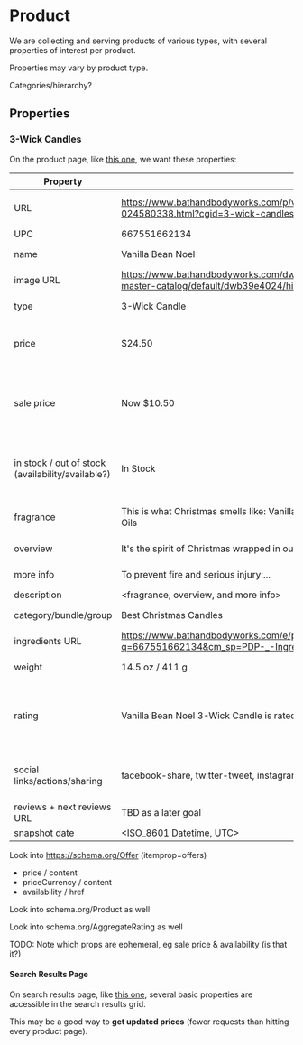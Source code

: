 # Product

We are collecting and serving products of various types, with several properties of interest per product.

Properties may vary by product type.

Categories/hierarchy?

## Properties

### 3-Wick Candles

On the product page, like [this one](../resources/example_product_page_3_wick_candle.html), we want these properties:

| Property | Example | Selector | itemprop |
| --- | --- | --- | --- |
| URL | https://www.bathandbodyworks.com/p/vanilla-bean-noel-3-wick-candle-024580338.html?cgid=3-wick-candles | div.product-detail > div.product-content > .visually-hidden | url |
| UPC | 667551662134 | <Get from Ingredients URL> | |
| name | Vanilla Bean Noel | div.product-detail > h1.product-name | name |
| image URL | https://www.bathandbodyworks.com/dw/image/v2/BBDL_PRD/on/demandware.static/-/Sites-master-catalog/default/dwb39e4024/hires/024580338.jpg?sh=471 | div.product-primary-image > img.primary-image => .src | image |
| type | 3-Wick Candle | div.product-detail > .small-title | |
| price | $24.50 | div.product-detail > div.product-content > div.product-price > .price-standard | |
| sale price | Now $10.50 | div.product-detail > div.product-content > div.product-price > .price-sales (> .promo-word "Now" & el.content "10.5") | price (maybe this changes depending on if it's on sale -- check other examples!) |
| in stock / out of stock (availability/available?) | In Stock | div.product-detail > div.product-content > div.availability-web (.availability-msg / .in-stock-msg) | |
| fragrance | This is what Christmas smells like: Vanilla Bean, Marshmallow Fluff, Vanilla Cake with Essential Oils | <product-content> > div.pdp-accordion (div after h3[role=tab] with text "Fragrance") | |
| overview | It's the spirit of Christmas wrapped in our cozy... | <same as Fragrance, but "Overview"> | description |
| more info | To prevent fire and serious injury:... | <same as Fragrance, but "More Info"> | |
| description | <fragrance, overview, and more info> | .pdp-accordion | |
| category/bundle/group | Best Christmas Candles | <inside description, at end. includes link> | |
| ingredients URL | https://www.bathandbodyworks.com/e/product-ingredients?q=667551662134&cm_sp=PDP-_-Ingredients-_-Ingredients | <product-content> > div.pdp-ingredients > a <el.href> | |
| weight | 14.5 oz / 411 g | after .product-price (<product-detail> > .small-title> | |
| rating | Vanilla Bean Noel 3-Wick Candle is rated 4.0 out of 5 by 148. | div.product-detail > div.product-content div[itemprop=aggregateRating] => <el.text> | aggregateRating => itemReviewed / ratingValue / bestRating / reviewCount |
| social links/actions/sharing | facebook-share, twitter-tweet, instagram, piterest | div.product-detail > div.product-content > div.product-actions > div.socialsharing | |
| reviews + next reviews URL | TBD as a later goal | | |
| snapshot date | <ISO_8601 Datetime, UTC> | N/A | |

Look into https://schema.org/Offer (itemprop=offers)
- price / content
- priceCurrency / content
- availability / href

Look into schema.org/Product as well

Look into schema.org/AggregateRating as well

TODO: Note which props are ephemeral, eg sale price & availability (is that it?)

#### Search Results Page

On search results page, like [this one](https://www.bathandbodyworks.com/c/home-fragrance/3-wick-candles), several basic properties are accessible in the search results grid.

This may be a good way to **get updated prices** (fewer requests than hitting every product page).